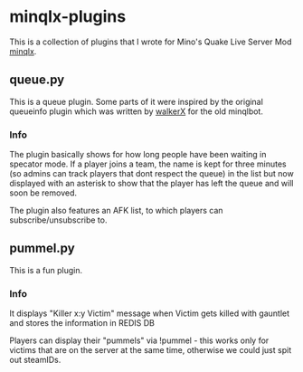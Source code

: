 # minqlx-plugins
This is a collection of plugins that I wrote for Mino's Quake Live Server Mod [minqlx](https://github.com/MinoMino/minqlx). 

## queue.py
This is a queue plugin. Some parts of it were inspired by the original queueinfo plugin which was
written by [walkerX](https://github.com/WalkerY/minqlbot-plugins/tree/queueinfo/plugins) for the old minqlbot.

### Info
The plugin basically shows for how long people have been waiting in specator
mode. If a player joins a team, the name is kept for three minutes (so admins
can track players that dont respect the queue) in the list but now displayed
with an asterisk to show that the player has left the queue and will soon be
removed.

The plugin also features an AFK list, to which players can 
subscribe/unsubscribe to.

## pummel.py
This is a fun plugin.

### Info
It displays "Killer x:y Victim" message when Victim gets killed with gauntlet
and stores the information in REDIS DB

Players can display their "pummels" via !pummel - this works only for victims
that are on the server at the same time, otherwise we could just spit out
steamIDs.
